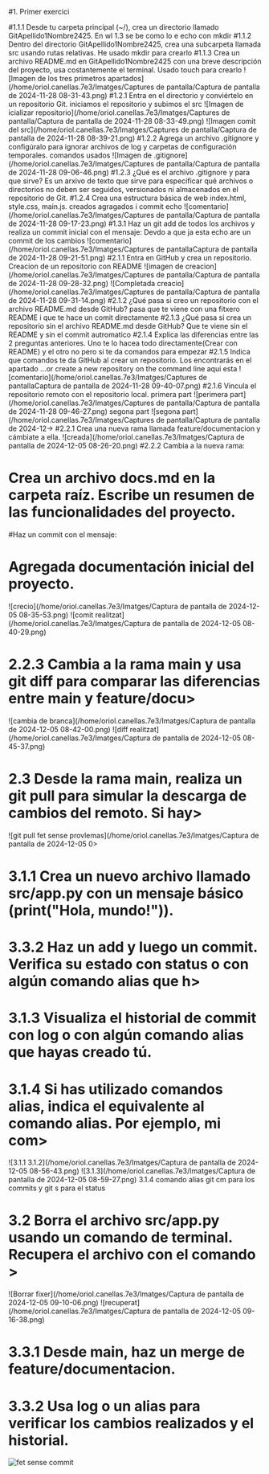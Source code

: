 #1. Primer exercici

#1.1.1 Desde tu carpeta principal (~/), crea un directorio llamado GitApellido1Nombre2425.
  En wl 1.3 se be como lo e echo con mkdir
#1.1.2 Dentro del directorio GitApellido1Nombre2425, crea una subcarpeta llamada src usando rutas relativas.
  He usado mkdir para crearlo
#1.1.3 Crea un archivo README.md en GitApellido1Nombre2425 con una breve descripción del proyecto, usa costantemente el terminal.
  Usado touch para crearlo
![Imagen de los tres primetros apartados](/home/oriol.canellas.7e3/Imatges/Captures de pantalla/Captura de pantalla de 2024-11-28 08-31-43.png)
#1.2.1 Entra en el directorio y conviértelo en un repositorio Git.
  iniciamos el repositorio y subimos el src
![Imagen de icializar repositorio](/home/oriol.canellas.7e3/Imatges/Captures de pantalla/Captura de pantalla de 2024-11-28 08-33-49.png)
![Imagen comit del src](/home/oriol.canellas.7e3/Imatges/Captures de pantalla/Captura de pantalla de 2024-11-28 08-39-21.png)
#1.2.2 Agrega un archivo .gitignore y configúralo para ignorar archivos de log y carpetas de configuración temporales.
comandos usados
![Imagen de .gitignore](/home/oriol.canellas.7e3/Imatges/Captures de pantalla/Captura de pantalla de 2024-11-28 09-06-46.png)
#1.2.3 ¿Qué es el archivo .gitignore y para que sirve?
Es un arxivo de texto que sirve para especificar qué archivos o directorios no deben ser seguidos, 
versionados ni almacenados en el repositorio de Git.
#1.2.4 Crea una estructura básica de web index.html, style.css, main.js.
creados agragados i commit echo
![comentario](/home/oriol.canellas.7e3/Imatges/Captures de pantalla/Captura de pantalla de 2024-11-28 09-17-23.png)
#1.3.1 Haz un git add de todos los archivos y realiza un commit inicial con el mensaje:
Devdo a que ja esta echo are un commit de los cambios
![comentario](/home/oriol.canellas.7e3/Imatges/Captures de pantallaCaptura de pantalla de 2024-11-28 09-21-51.png)
#2.1.1 Entra en GitHub y crea un repositorio.
Creacion de un repositorio con README
![imagen de creacion](/home/oriol.canellas.7e3/Imatges/Captures de pantalla/Captura de pantalla de 2024-11-28 09-28-32.png)
![Completada creacio](/home/oriol.canellas.7e3/Imatges/Captures de pantalla/Captura de pantalla de 2024-11-28 09-31-14.png)
#2.1.2 ¿Qué pasa si creo un repositorio con el archivo README.md desde GitHub?
pasa que te viene con una fitxero README i que te hace un comit directamente
#2.1.3 ¿Qué pasa si crea un repositorio sin el archivo README.md desde GitHub?
Que te viene sin el README y sin el commit autromatico
#2.1.4 Explica las diferencias entre las 2 preguntas anteriores.
Uno te lo hacea todo directamente(Crear con README) y el otro no pero si te da comandos para empezar
#2.1.5 Indica que comandos te da GitHub al crear un repositorio. Los encontrarás en el apartado …or create a new repository on the command line 
aqui esta
![comentario](/home/oriol.canellas.7e3/Imatges/Captures de pantallaCaptura de pantalla de 2024-11-28 09-40-07.png)
#2.1.6 Vincula el repositorio remoto con el repositorio local.
primera part
![perimera part](/home/oriol.canellas.7e3/Imatges/Captures de pantalla/Captura de pantalla de 2024-11-28 09-46-27.png)
segona part
![segona part](/home/oriol.canellas.7e3/Imatges/Captures de pantalla/Captura de pantalla de 2024-12->
#2.2.1 Crea una nueva rama llamada feature/documentacion y cámbiate a ella. 
![creada](/home/oriol.canellas.7e3/Imatges/Captura de pantalla de 2024-12-05 08-26-20.png)
#2.2.2 Cambia a la nueva rama:
# Crea un archivo docs.md en la carpeta raíz. Escribe un resumen de las funcionalidades del proyecto.
#Haz un commit con el mensaje:
# Agregada documentación inicial del proyecto.
![crecio](/home/oriol.canellas.7e3/Imatges/Captura de pantalla de 2024-12-05 08-35-53.png)
![comit realitzat](/home/oriol.canellas.7e3/Imatges/Captura de pantalla de 2024-12-05 08-40-29.png)
# 2.2.3 Cambia a la rama main y usa git diff para comparar las diferencias entre main y feature/docu>
![cambia de branca](/home/oriol.canellas.7e3/Imatges/Captura de pantalla de 2024-12-05 08-42-00.png)
![diff realitzat](/home/oriol.canellas.7e3/Imatges/Captura de pantalla de 2024-12-05 08-45-37.png)
# 2.3 Desde la rama main, realiza un git pull para simular la descarga de cambios del remoto. Si hay>
![git pull fet sense provlemas](/home/oriol.canellas.7e3/Imatges/Captura de pantalla de 2024-12-05 0>
# 3.1.1 Crea un nuevo archivo llamado src/app.py con un mensaje básico (print("Hola, mundo!")).
# 3.3.2 Haz un add y luego un commit. Verifica su estado con  status o con algún comando alias que h>
# 3.1.3 Visualiza el historial de commit con log o con algún comando alias que hayas creado tú.
# 3.1.4 Si has utilizado comandos alias, indica el equivalente al comando alias. Por ejemplo, mi com>
![3.1.1 3.1.2](/home/oriol.canellas.7e3/Imatges/Captura de pantalla de 2024-12-05 08-56-43.png)
![3.1.3](/home/oriol.canellas.7e3/Imatges/Captura de pantalla de 2024-12-05 08-59-27.png)
3.1.4 comando alias git cm para los commits y git s para el status
# 3.2 Borra el archivo src/app.py usando un comando de terminal. Recupera el archivo con el comando >
![Borrar fixer](/home/oriol.canellas.7e3/Imatges/Captura de pantalla de 2024-12-05 09-10-06.png)
![recuperat](/home/oriol.canellas.7e3/Imatges/Captura de pantalla de 2024-12-05 09-16-38.png)
# 3.3.1 Desde main, haz un merge de feature/documentacion.
# 3.3.2 Usa log o un alias para verificar los cambios realizados y el historial.
![fet sense commit](/home/oriol.canellas.7e3/Imatges/)

